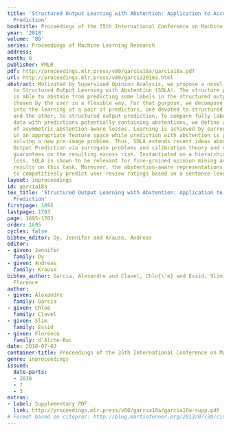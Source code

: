 ```yaml
---
title: 'Structured Output Learning with Abstention: Application to Accurate Opinion
  Prediction'
booktitle: Proceedings of the 35th International Conference on Machine Learning
year: '2018'
volume: '80'
series: Proceedings of Machine Learning Research
address: 
month: 0
publisher: PMLR
pdf: http://proceedings.mlr.press/v80/garcia18a/garcia18a.pdf
url: http://proceedings.mlr.press/v80/garcia2018a.html
abstract: Motivated by Supervised Opinion Analysis, we propose a novel framework devoted
  to Structured Output Learning with Abstention (SOLA). The structure prediction model
  is able to abstain from predicting some labels in the structured output at a cost
  chosen by the user in a flexible way. For that purpose, we decompose the problem
  into the learning of a pair of predictors, one devoted to structured abstention
  and the other, to structured output prediction. To compare fully labeled training
  data with predictions potentially containing abstentions, we define a wide class
  of asymmetric abstention-aware losses. Learning is achieved by surrogate regression
  in an appropriate feature space while prediction with abstention is performed by
  solving a new pre-image problem. Thus, SOLA extends recent ideas about Structured
  Output Prediction via surrogate problems and calibration theory and enjoys statistical
  guarantees on the resulting excess risk. Instantiated on a hierarchical abstention-aware
  loss, SOLA is shown to be relevant for fine-grained opinion mining and gives state-of-the-art
  results on this task. Moreover, the abstention-aware representations can be used
  to competitively predict user-review ratings based on a sentence-level opinion predictor.
layout: inproceedings
id: garcia18a
tex_title: 'Structured Output Learning with Abstention: Application to Accurate Opinion
  Prediction'
firstpage: 1695
lastpage: 1703
page: 1695-1703
order: 1695
cycles: false
bibtex_editor: Dy, Jennifer and Krause, Andreas
editor:
- given: Jennifer
  family: Dy
- given: Andreas
  family: Krause
bibtex_author: Garcia, Alexandre and Clavel, Chlo{\'e} and Essid, Slim and d'Alche-Buc,
  Florence
author:
- given: Alexandre
  family: Garcia
- given: Chloé
  family: Clavel
- given: Slim
  family: Essid
- given: Florence
  family: d’Alche-Buc
date: 2018-07-03
container-title: Proceedings of the 35th International Conference on Machine Learning
genre: inproceedings
issued:
  date-parts:
  - 2018
  - 7
  - 3
extras:
- label: Supplementary PDF
  link: http://proceedings.mlr.press/v80/garcia18a/garcia18a-supp.pdf
# Format based on citeproc: http://blog.martinfenner.org/2013/07/30/citeproc-yaml-for-bibliographies/
---
```

